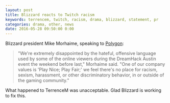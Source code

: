 ```yaml
---
layout: post
title: Blizzard reacts to Twitch racism
keywords: terrencem, twitch, racism, drama, blizzard, statement, pr
categories: drama, other, news
date: 2016-05-28 09:50:00 0:00
---
```


Blizzard president Mike Morhaime, speaking to [Polygon](http://www.polygon.com/2016/5/17/11692694/blizzard-twitch-harassment-racism-dreamhack-hearthstone):

> "We're extremely disappointed by the hateful, offensive language used by some of the online viewers during the DreamHack Austin event the weekend before last," Morhaime said. "One of our company values is 'Play Nice; Play Fair;' we feel there's no place for racism, sexism, harassment, or other discriminatory behavior, in or outside of the gaming community."

What happened to TerrenceM was unacceptable. Glad Blizzard is working to fix this. 